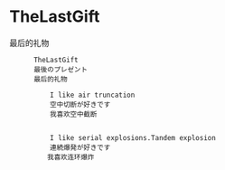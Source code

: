 # TheLastGift
最后的礼物


          TheLastGift
          最後のプレゼント
          最后的礼物

              I like air truncation
              空中切断が好きです
              我喜欢空中截断

          
              I like serial explosions.Tandem explosion
              連続爆発が好きです
          　　我喜欢连环爆炸
          
          
          
              
